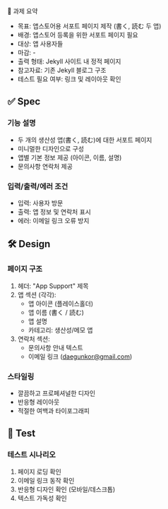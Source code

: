 🎯 과제 요약
- 목표: 앱스토어용 서포트 페이지 제작 (書く, 読む 두 앱)
- 배경: 앱스토어 등록을 위한 서포트 페이지 필요
- 대상: 앱 사용자들
- 마감: -
- 출력 형태: Jekyll 사이트 내 정적 페이지
- 참고자료: 기존 Jekyll 블로그 구조
- 테스트 필요 여부: 링크 및 레이아웃 확인

## ✅ Spec
### 기능 설명
- 두 개의 생산성 앱(書く, 読む)에 대한 서포트 페이지
- 미니멀한 디자인으로 구성
- 앱별 기본 정보 제공 (아이콘, 이름, 설명)
- 문의사항 연락처 제공

### 입력/출력/에러 조건
- 입력: 사용자 방문
- 출력: 앱 정보 및 연락처 표시
- 에러: 이메일 링크 오류 방지

## 🛠 Design
### 페이지 구조
1. 헤더: "App Support" 제목
2. 앱 섹션 (각각):
   - 앱 아이콘 (플레이스홀더)
   - 앱 이름 (書く / 読む)
   - 앱 설명
   - 카테고리: 생산성/메모 앱
3. 연락처 섹션:
   - 문의사항 안내 텍스트
   - 이메일 링크 (daegunkor@gmail.com)

### 스타일링
- 깔끔하고 프로페셔널한 디자인
- 반응형 레이아웃
- 적절한 여백과 타이포그래피

## 🧪 Test
### 테스트 시나리오
1. 페이지 로딩 확인
2. 이메일 링크 동작 확인
3. 반응형 디자인 확인 (모바일/데스크톱)
4. 텍스트 가독성 확인
